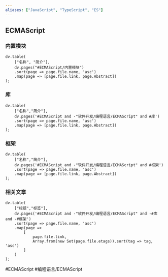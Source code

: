 ```yaml
---
aliases: ["JavaScript", "TypeScript", "ES"]
---
```


## ECMAScript
### 内置模块
```dataviewjs
dv.table(
	["名称", "简介"],
	dv.pages("#ECMAScript/内置模块")
	.sort(page => page.file.name, 'asc')
	.map(page => [page.file.link, page.Abstract])
);
```
### 库
```dataviewjs
dv.table(
	["名称","简介"],
	dv.pages('#ECMAScript and -"软件开发/编程语言/ECMAScript" and #库')
	.sort(page => page.file.name, 'asc')
	.map(page => [page.file.link, page.Abstract])
);
```

### 框架
```dataviewjs
dv.table(
	["名称","简介"],
	dv.pages('#ECMAScript and -"软件开发/编程语言/ECMAScript" and #框架')
	.sort(page => page.file.name, 'asc')
	.map(page => [page.file.link, page.Abstract])
);
```

### 相关文章
```dataviewjs
dv.table(
	["标题","标签"],
	dv.pages('#ECMAScript and -"软件开发/编程语言/ECMAScript" and -#库 and -#框架')
	.sort(page => page.file.name, 'asc')
	.map(page => 
		[
			page.file.link,
			Array.from(new Set(page.file.etags)).sort(tag => tag, 'asc')
		]
	)
);
```

#ECMAScript #编程语言/ECMAScript 